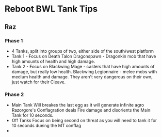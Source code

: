 
# Reboot BWL Tank Tips

## Raz
### Phase 1
* 4 Tanks, split into groups of two, either side of the south/west platform
* Tank 1 - Focus on
Death Talon Dragonspawn - Dragonkin mob that have high amounts of health and high damage.
* Tank 2 - Focus on
Blackwing Mage - casters that have high amounts of damage, but really low health.
Blackwing Legionnaire - melee mobs with medium health and damage. They aren't very dangerous on their own, just watch for their Cleave.
### Phase 2
* Main Tank
Will breakes the last egg as it will generate infinite agro 
Razorgore's Conflagration deals Fire damage and disorients the Main Tank for 10 seconds.
* Off Tanks
Focus on being second on threat as you will need to tank it for 10 seconds dueing the MT conflag
* 
